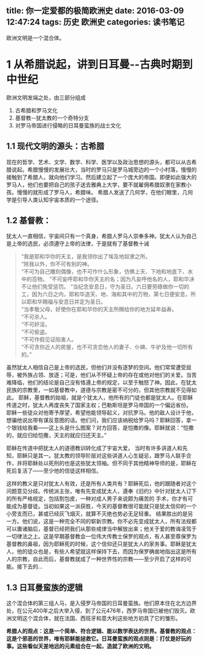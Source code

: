 title: 你一定爱都的极简欧洲史
date: 2016-03-09 12:47:24
tags: 
 历史
 欧洲史
categories: 
 读书笔记
---

欧洲文明是一个混合体。
# 1 从希腊说起，讲到日耳曼--古典时期到中世纪
欧洲文明发端之处，由三部分组成    
1. 古希腊和罗马文化
2. 基督教--犹太教的一个奇特分支
3. 对罗马帝国进行侵略的日耳曼蛮族的战士文化

<!-- more-->
## 1.1 现代文明的源头：古希腊
现在的哲学、艺术、文学、数学、科学、医学以及政治思想的源头，都可以从古希腊说起。希腊慢慢的发展壮大，当时的罗马只是罗马城旁边的一个小村落，慢慢的接触到了希腊人，就向他们学习。然后建立起了一个庞大的帝国。即便如此强大的罗马人，他们也要把自己的孩子送去雅典上大学，要不就雇佣希腊奴隶在家教小孩。慢慢的就形成了罗马人，希腊味。
希腊人发送了几何学，在他们眼里，几何学是引导人类认知宇宙本质的一个途径。

## 1.2 基督教：
犹太人一直相信，宇宙间只有一个真身，希腊人罗马人崇奉多神。犹太人认为自己是上帝的选民，必须遵守上帝的法律，于是就有了基督教十诫

>“我是耶和华你的天主，是我领你出了埃及地奴隶之所。  
“除我以外，你不可有别的神。  
“不可为自己雕刻偶像，也不可作什么形象，仿佛上天、下地和地底下、水中的百物。 
“不可妄呼耶和华你天主的名；因为凡妄呼他名的人，耶和华决不让他们免受惩罚。 
“当纪念安息日，守为圣日。六日要劳碌做你一切的工，因为六日之内，耶和华造天、地、海和其中的万物，第七日便安息，所以耶和华赐福与安息日并定为圣日。   
“当孝敬父母，好使你在耶和华你的天主所赐给你的地方延年益寿。  
“不可杀人。  
“不可奸淫。  
“不可偷盗。  
“不可作假见证陷害人。  
“不可贪你近人的房屋，也不可贪恋他人的妻子、仆婢、牛驴及他一切所有的。”

虽然犹太人相信自己是上帝的选民，但他们并没有逐梦的空间。他们常常遭受屈辱，被外族占领、放逐；可是，他们从不怀疑上帝的存在或他对他们的关爱。当苦难降临，他们的结论是自己没有恪遵上帝的规定，以至于触怒了神。因此，在犹太民族的宗教里，一如基督教中，道德与宗教是密不可分的，但其他宗教就不见得如此。
耶稣，基督教的始祖，就是个犹太人，他所有的门徒也都是犹太人。在耶稣传道之时，犹太人再度丧失了国家主权；巴勒斯坦是罗马帝国的一个偏远省份。
耶稣一些徒众对他寄予厚望，希望他能领导起义，对抗罗马。他的敌人设计于他，想骗他说出带有谋反意图的话。他们问，我们应该纳税给罗马吗？耶稣回答，拿一个银钱给我看——这上头是什么图案？对方回答，是恺撒的像。耶稣就说：“恺撒的，就应归给恺撒，天主的就应归还天主。”

耶稣在传道中把犹太人的道德教训转化成了宇宙大爱。
当时有许多讲道人和先知，耶稣只是其一。犹太教的领导阶层对这些讲道人心生疑忌，跟罗马人联手合作，并将耶稣处以死刑的也是这些犹太领袖。但不同于其他精神导师的是，耶稣在死后复活了——至少他的信徒这样相信。

这样的教义是只对犹太人有效，还是所有人类共有？耶稣死后，他的跟随者对这个问题意见分歧。传统派主张，唯有先变成犹太人，遵奉《旧约》中针对犹太人订下的所有严格规定，包括割包皮，一种对成人男子来说颇为痛苦的
手术，你才有可能成为基督徒。当初如果这一派获胜，今天的基督教很可能就只是犹太信仰的一个小旁支而已，甚或已经灰飞烟灭，就算不灭绝也势必无足轻重。
结果胜出的是另一方。他们说，这是一种完全不同的崭新宗教。你不必先变成犹太人，所有法规都可以置诸脑后，基督已经把我们从那些戒律当中解放出来；他关于爱的教诲凌驾于一切律法之上。这是早期基督教会一位伟大传教士保罗的观点，有人甚至尊保罗为基督教的鼻祖，因为耶稣死的时候，这个信仰还只是犹太人的家务事。耶稣是犹太人，他的徒众也是，有些人希望就这样保持下去，而因为保罗确凿地指出这是所有人的宗教，自此而后，基督教就成了一种世界性的宗教——至少开启了这样的可能。接下去的...

## 1.3 日耳曼蛮族的逻辑

这个混合体的第三组人马，是入侵罗马帝国的日耳曼蛮族。他们原本住在北方边界处，在公元400年之后大举入侵，到了公元476年，西罗马帝国已被他们毁灭。欧洲文明这个混合体，就在法国、西班牙和意大利这些地方初具了它的雏形。


<b>希腊人的观点：这是一个简单、符合逻辑、能以数学表达的世界。基督教的观点：这是个邪恶的世界，唯有耶稣能拯救它。日耳曼蛮族的观点则是：打仗是好玩的事。这些看似天差地远的元素组合在一起，造就了欧洲的文明。</b>